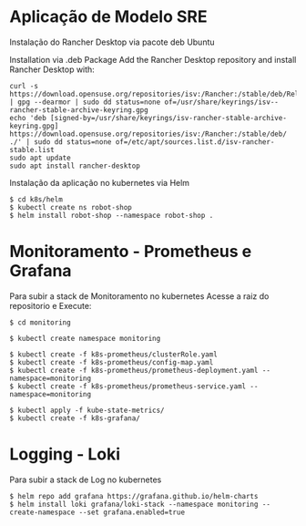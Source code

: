 # Aplicação de Modelo SRE

Instalação do Rancher Desktop via pacote deb Ubuntu 

Installation via .deb Package
Add the Rancher Desktop repository and install Rancher Desktop with:

```
curl -s https://download.opensuse.org/repositories/isv:/Rancher:/stable/deb/Release.key | gpg --dearmor | sudo dd status=none of=/usr/share/keyrings/isv--rancher-stable-archive-keyring.gpg
echo 'deb [signed-by=/usr/share/keyrings/isv-rancher-stable-archive-keyring.gpg] https://download.opensuse.org/repositories/isv:/Rancher:/stable/deb/ ./' | sudo dd status=none of=/etc/apt/sources.list.d/isv-rancher-stable.list
sudo apt update
sudo apt install rancher-desktop
```

Instalação da aplicação no kubernetes via Helm 

```
$ cd k8s/helm
$ kubectl create ns robot-shop
$ helm install robot-shop --namespace robot-shop .

```

# Monitoramento - Prometheus e Grafana

Para subir a stack de Monitoramento no kubernetes 
Acesse a raiz do repositorio e Execute:

```
$ cd monitoring

$ kubectl create namespace monitoring

$ kubectl create -f k8s-prometheus/clusterRole.yaml
$ kubectl create -f k8s-prometheus/config-map.yaml
$ kubectl create -f k8s-prometheus/prometheus-deployment.yaml --namespace=monitoring
$ kubectl create -f k8s-prometheus/prometheus-service.yaml --namespace=monitoring

$ kubectl apply -f kube-state-metrics/
$ kubectl create -f k8s-grafana/

```

# Logging - Loki
Para subir a stack de Log no kubernetes


```
$ helm repo add grafana https://grafana.github.io/helm-charts
$ helm install loki grafana/loki-stack --namespace monitoring --create-namespace --set grafana.enabled=true
